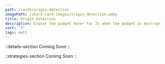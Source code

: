 ```yaml
---
path: /cards/origin-detection
imagePath: /shard-card-images/origin_detection.webp
title: Origin Detection
description: Expose the gadget owner for 2s when the gadget is destroyed.
cost: "3"
tags: null
---
```


::details-section
Coming Soon
::

::strategies-section
Coming Soon
::
